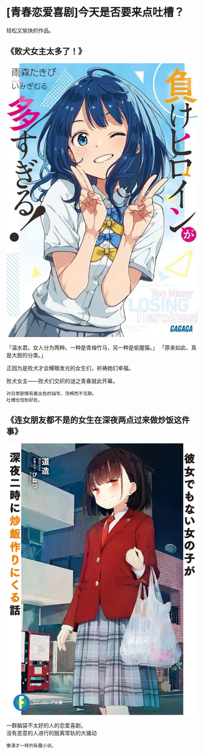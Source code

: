 # [青春恋爱喜剧]今天是否要来点吐槽？

轻松又愉快的作品。

##  《败犬女主太多了！》

![败犬女主太多了_封面](img/败犬女主太多了_封面.webp)

「温水君。女人分为两种。一种是青梅竹马，另一种是偷腥猫。」
「原来如此、真是大胆的分类。」


正因为是败犬才会耀眼发光的女生们，祈祷她们幸福。

败犬女主――败犬们交织的谜之青春就此开幕。

```
对日常剧情有着出色的描写，流畅而不无聊。  
吐槽也恰到好处。
```

##  《连女朋友都不是的女生在深夜两点过来做炒饭这件事》

![连女朋友都不是的女生在深夜两点过来做炒饭这件事_封面](img/连女朋友都不是的女生在深夜两点过来做炒饭这件事_封面.webp)

一群脑袋不太好的人的恋爱喜剧，  
没有恶意的人进行的脱离常轨的大骚动

```
像漫才一样的有趣小说。
```
